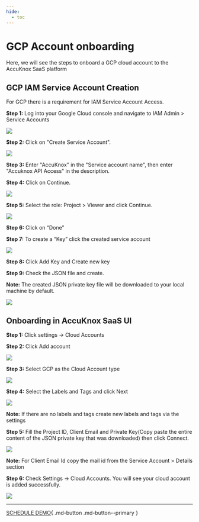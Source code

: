 ```yaml
---
hide:
  - toc
---
```


# **GCP Account onboarding**
Here, we will see the steps to onboard a GCP cloud account to the AccuKnox SaaS platform

## **GCP IAM Service Account Creation**

For GCP there is a requirement for IAM Service Account Access.

**Step 1:** Log into your Google Cloud console and navigate to IAM Admin > Service Accounts

![](/getting-started/images/aws1.png)

**Step 2:** Click on "Create Service Account".

![](/getting-started/images/aws2.png)

**Step 3:** Enter "AccuKnox" in the "Service account name", then enter "Accuknox API Access" in the description.

**Step 4:** Click on Continue.

![](/getting-started/images/aws3.png)

**Step 5:** Select the role: Project > Viewer and click Continue.

![](/getting-started/images/aws4.png)

**Step 6:** Click on “Done”

**Step 7:** To create a “Key” click the created service account

![](/getting-started/images/aws5.png)

**Step 8:** Click Add Key and Create new key

**Step 9:** Check  the JSON file and create.

**Note:** The created JSON private key file will be downloaded to your local machine by default.

![](/getting-started/images/aws6.png)

## **Onboarding in AccuKnox SaaS UI** 

**Step 1:** Click settings -> Cloud Accounts

**Step 2:** Click Add account

![](/getting-started/images/aws7.png)  

**Step 3:** Select GCP as the Cloud Account type

![](/getting-started/images/aws8.png)

**Step 4:** Select the Labels and Tags and click Next

![](/getting-started/images/aws9.png)

**Note:** If there are no labels and tags create new labels and tags via the settings

**Step 5:** Fill the Project ID, Client Email and Private Key(Copy paste the entire content of the JSON private key that was downloaded) then click Connect.

![](/getting-started/images/aws10.png)

**Note:** For Client Email Id copy the mail id from the Service Account > Details section

**Step 6:** Check Settings → Cloud Accounts. You will see your cloud account is added successfully.

![](/getting-started/images/aws11.png)

<!---Similarly, for Azure or GCP, follow guidelines on AccuKnox SaaS infrastructure in Cloud Onboarding Screen.-->

- - - 
[SCHEDULE DEMO](https://www.accuknox.com/contact-us){ .md-button .md-button--primary }